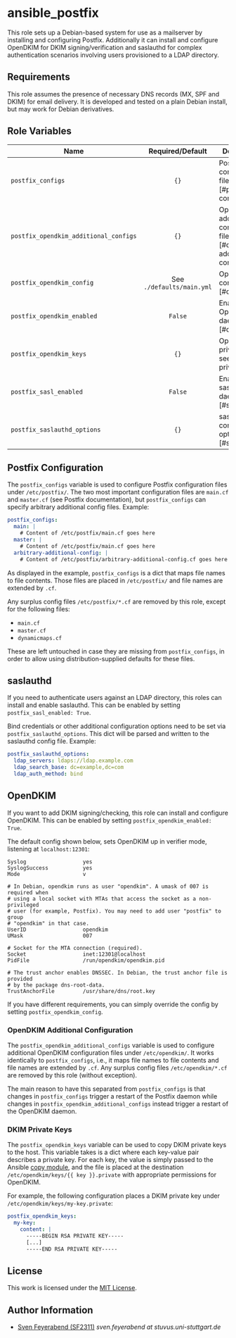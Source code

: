 # ansible_postfix

This role sets up a Debian-based system for use as a mailserver by installing and configuring
Postfix.
Additionally it can install and configure OpenDKIM for DKIM signing/verification and saslauthd for
complex authentication scenarios involving users provisioned to a LDAP directory.

## Requirements

This role assumes the presence of necessary DNS records (MX, SPF and DKIM) for email delivery.
It is developed and tested on a plain Debian install, but may work for Debian derivatives.

## Role Variables

| Name                                  |     Required/Default      | Description                                                                       |
| ------------------------------------- | :-----------------------: | --------------------------------------------------------------------------------- |
| `postfix_configs`                     |           `{}`            | Postfix configuration files, see [#postfix-configuration]                         |
| `postfix_opendkim_additional_configs` |           `{}`            | OpenDKIM additional configuration files, see [#opendkim-additional-configuration] |
| `postfix_opendkim_config`             | See `./defaults/main.yml` | OpenDKIM configuration [#opendkim]                                                |
| `postfix_opendkim_enabled`            |          `False`          | Enable OpenDKIM daemon, see [#opendkim]                                           |
| `postfix_opendkim_keys`               |           `{}`            | OpenDKIM private keys, see [#dkim-private-keys]                                   |
| `postfix_sasl_enabled`                |          `False`          | Enable saslauthd daemon, see [#saslauthd]                                         |
| `postfix_saslauthd_options`           |           `{}`            | saslauthd configuration options, see [#saslauthd]                                 |

## Postfix Configuration

The `postfix_configs` variable is used to configure Postfix configuration files under
`/etc/postfix/`.
The two most important configuration files are `main.cf` and `master.cf` (see Postfix
documentation), but `postfix_configs` can specify arbitrary additional config files.
Example:

```yml
postfix_configs:
  main: |
    # Content of /etc/postfix/main.cf goes here
  master: |
    # Content of /etc/postfix/main.cf goes here
  arbitrary-additional-config: |
    # Content of /etc/postfix/arbitrary-additional-config.cf goes here
```

As displayed in the example, `postfix_configs` is a dict that maps file names to file contents.
Those files are placed in `/etc/postfix/` and file names are extended by `.cf`.

Any surplus config files `/etc/postfix/*.cf` are removed by this role, except for the following
files:

- `main.cf`
- `master.cf`
- `dynamicmaps.cf`

These are left untouched in case they are missing from `postfix_configs`, in order to allow using
distribution-supplied defaults for these files.

## saslauthd

If you need to authenticate users against an LDAP directory, this roles can install and enable
saslauthd.
This can be enabled by setting `postfix_sasl_enabled: True`.

Bind credentials or other additional configuration options need to be set via
`postfix_saslauthd_options`.
This dict will be parsed and written to the saslauthd config file.
Example:

```yml
postfix_saslauthd_options:
  ldap_servers: ldaps://ldap.example.com
  ldap_search_base: dc=example,dc=com
  ldap_auth_method: bind
```

## OpenDKIM

If you want to add DKIM signing/checking, this role can install and configure OpenDKIM.
This can be enabled by setting `postfix_opendkim_enabled: True`.

The default config shown below, sets OpenDKIM up in verifier mode, listening at `localhost:12301`:

```
Syslog                  yes
SyslogSuccess           yes
Mode                    v

# In Debian, opendkim runs as user "opendkim". A umask of 007 is required when
# using a local socket with MTAs that access the socket as a non-privileged
# user (for example, Postfix). You may need to add user "postfix" to group
# "opendkim" in that case.
UserID                  opendkim
UMask                   007

# Socket for the MTA connection (required).
Socket                  inet:12301@localhost
PidFile                 /run/opendkim/opendkim.pid

# The trust anchor enables DNSSEC. In Debian, the trust anchor file is provided
# by the package dns-root-data.
TrustAnchorFile         /usr/share/dns/root.key
```

If you have different requirements, you can simply override the config by setting
`postfix_opendkim_config`.

### OpenDKIM Additional Configuration

The `postfix_opendkim_additional_configs` variable is used to configure additional OpenDKIM
configuration files under `/etc/opendkim/`.
It works identically to `postfix_configs`, i.e., it maps file names to file contents and file names
are extended by `.cf`.
Any surplus config files `/etc/opendkim/*.cf` are removed by this role (without exception).

The main reason to have this separated from `postfix_configs` is that changes in `postfix_configs`
trigger a restart of the Postfix daemon while changes in `postfix_opendkim_additional_configs`
instead trigger a restart of the OpenDKIM daemon.

### DKIM Private Keys

The `postfix_opendkim_keys` variable can be used to copy DKIM private keys to the host.
This variable takes is a dict where each key-value pair describes a private key.
For each key, the value is simply passed to the Ansible
[copy module](https://docs.ansible.com/ansible/latest/modules/copy_module.html), and the file is
placed at the destination `/etc/opendkim/keys/{{ key }}.private` with appropriate permissions for
OpenDKIM.

For example, the following configuration places a DKIM private key under
`/etc/opendkim/keys/my-key.private`:

```yml
postfix_opendkim_keys:
  my-key:
    content: |
      -----BEGIN RSA PRIVATE KEY-----
      [...]
      -----END RSA PRIVATE KEY-----
```

## License

This work is licensed under the [MIT License](./LICENSE).

## Author Information

- [Sven Feyerabend (SF2311)](https://github.com/SF2311) _sven.feyerabend at stuvus.uni-stuttgart.de_
